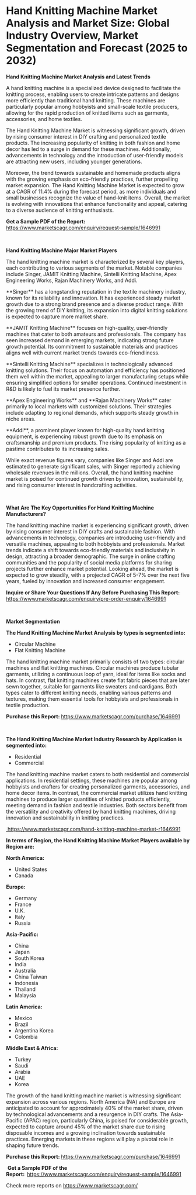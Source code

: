 <p><h1>Hand Knitting Machine Market Analysis and Market Size: Global Industry Overview, Market Segmentation and Forecast (2025 to 2032)</h1></p><p><strong>Hand Knitting Machine Market Analysis and Latest Trends</strong></p>
<p><p>A hand knitting machine is a specialized device designed to facilitate the knitting process, enabling users to create intricate patterns and designs more efficiently than traditional hand knitting. These machines are particularly popular among hobbyists and small-scale textile producers, allowing for the rapid production of knitted items such as garments, accessories, and home textiles. </p><p>The Hand Knitting Machine Market is witnessing significant growth, driven by rising consumer interest in DIY crafting and personalized textile products. The increasing popularity of knitting in both fashion and home decor has led to a surge in demand for these machines. Additionally, advancements in technology and the introduction of user-friendly models are attracting new users, including younger generations.</p><p>Moreover, the trend towards sustainable and homemade products aligns with the growing emphasis on eco-friendly practices, further propelling market expansion. The Hand Knitting Machine Market is expected to grow at a CAGR of 11.4% during the forecast period, as more individuals and small businesses recognize the value of hand-knit items. Overall, the market is evolving with innovations that enhance functionality and appeal, catering to a diverse audience of knitting enthusiasts.</p></p>
<p><strong>Get a Sample PDF of the Report:&nbsp;</strong> <a href="https://www.marketscagr.com/enquiry/request-sample/1646991?utm_campaign=2445&utm_medium=2&utm_source=Github&utm_content=ia&utm_term=02032025&utm_id=hand-knitting-machine">https://www.marketscagr.com/enquiry/request-sample/1646991</a></p>
<p>&nbsp;</p>
<p><strong>Hand Knitting Machine Major Market Players</strong></p>
<p><p>The hand knitting machine market is characterized by several key players, each contributing to various segments of the market. Notable companies include Singer, JAMIT Knitting Machine, Sintelli Knitting Machine, Apex Engineering Works, Rajan Machinery Works, and Addi. </p><p>**Singer** has a longstanding reputation in the textile machinery industry, known for its reliability and innovation. It has experienced steady market growth due to a strong brand presence and a diverse product range. With the growing trend of DIY knitting, its expansion into digital knitting solutions is expected to capture more market share.</p><p>**JAMIT Knitting Machine** focuses on high-quality, user-friendly machines that cater to both amateurs and professionals. The company has seen increased demand in emerging markets, indicating strong future growth potential. Its commitment to sustainable materials and practices aligns well with current market trends towards eco-friendliness.</p><p>**Sintelli Knitting Machine** specializes in technologically advanced knitting solutions. Their focus on automation and efficiency has positioned them well within the market, appealing to larger manufacturing setups while ensuring simplified options for smaller operations. Continued investment in R&D is likely to fuel its market presence further.</p><p>**Apex Engineering Works** and **Rajan Machinery Works** cater primarily to local markets with customized solutions. Their strategies include adapting to regional demands, which supports steady growth in niche areas.</p><p>**Addi**, a prominent player known for high-quality hand knitting equipment, is experiencing robust growth due to its emphasis on craftsmanship and premium products. The rising popularity of knitting as a pastime contributes to its increasing sales.</p><p>While exact revenue figures vary, companies like Singer and Addi are estimated to generate significant sales, with Singer reportedly achieving wholesale revenues in the millions. Overall, the hand knitting machine market is poised for continued growth driven by innovation, sustainability, and rising consumer interest in handcrafting activities.</p></p>
<p>&nbsp;</p>
<p><strong>What Are The Key Opportunities For Hand Knitting Machine Manufacturers?</strong></p>
<p><p>The hand knitting machine market is experiencing significant growth, driven by rising consumer interest in DIY crafts and sustainable fashion. With advancements in technology, companies are introducing user-friendly and versatile machines, appealing to both hobbyists and professionals. Market trends indicate a shift towards eco-friendly materials and inclusivity in design, attracting a broader demographic. The surge in online crafting communities and the popularity of social media platforms for sharing projects further enhance market potential. Looking ahead, the market is expected to grow steadily, with a projected CAGR of 5-7% over the next five years, fueled by innovation and increased consumer engagement.</p></p>
<p><strong>Inquire or Share Your Questions If Any Before Purchasing This Report:</strong> <a href="https://www.marketscagr.com/enquiry/pre-order-enquiry/1646991?utm_campaign=2445&utm_medium=2&utm_source=Github&utm_content=ia&utm_term=02032025&utm_id=hand-knitting-machine">https://www.marketscagr.com/enquiry/pre-order-enquiry/1646991</a></p>
<p>&nbsp;</p>
<p><strong>Market Segmentation</strong></p>
<p><strong>The Hand Knitting Machine Market Analysis by types is segmented into:</strong></p>
<p><ul><li>Circular Machine</li><li>Flat Knitting Machine</li></ul></p>
<p><p>The hand knitting machine market primarily consists of two types: circular machines and flat knitting machines. Circular machines produce tubular garments, utilizing a continuous loop of yarn, ideal for items like socks and hats. In contrast, flat knitting machines create flat fabric pieces that are later sewn together, suitable for garments like sweaters and cardigans. Both types cater to different knitting needs, enabling various patterns and textures, making them essential tools for hobbyists and professionals in textile production.</p></p>
<p><strong>Purchase this Report:&nbsp;</strong><a href="https://www.marketscagr.com/purchase/1646991?utm_campaign=2445&utm_medium=2&utm_source=Github&utm_content=ia&utm_term=02032025&utm_id=hand-knitting-machine">https://www.marketscagr.com/purchase/1646991</a></p>
<p>&nbsp;</p>
<p><strong>The Hand Knitting Machine Market Industry Research by Application is segmented into:</strong></p>
<p><ul><li>Residential</li><li>Commercial</li></ul></p>
<p><p>The hand knitting machine market caters to both residential and commercial applications. In residential settings, these machines are popular among hobbyists and crafters for creating personalized garments, accessories, and home decor items. In contrast, the commercial market utilizes hand knitting machines to produce larger quantities of knitted products efficiently, meeting demand in fashion and textile industries. Both sectors benefit from the versatility and creativity offered by hand knitting machines, driving innovation and sustainability in knitting practices.</p></p>
<p><a href="https://www.marketscagr.com/hand-knitting-machine-market-r1646991?utm_campaign=2445&utm_medium=2&utm_source=Github&utm_content=ia&utm_term=02032025&utm_id=hand-knitting-machine">&nbsp;https://www.marketscagr.com/hand-knitting-machine-market-r1646991</a></p>
<p><strong>In terms of Region, the Hand Knitting Machine Market Players available by Region are:</strong></p>
<p>
    <p> <strong> North America: </strong>
        <ul>
            <li>United States</li>
            <li>Canada</li>
        </ul>
        </p> 
    <p> <strong> Europe: </strong>
        <ul>
            <li>Germany</li>
            <li>France</li>
            <li>U.K.</li>
            <li>Italy</li>
            <li>Russia</li>
        </ul>
        </p> 
    <p> <strong> Asia-Pacific: </strong>
        <ul>
            <li>China</li>
            <li>Japan</li>
            <li>South Korea</li>
            <li>India</li>
            <li>Australia</li>
            <li>China Taiwan</li>
            <li>Indonesia</li>
            <li>Thailand</li>
            <li>Malaysia</li>
        </ul>
        </p> 
    <p> <strong> Latin America: </strong>
        <ul>
            <li>Mexico</li>
            <li>Brazil</li>
            <li>Argentina Korea</li>
            <li>Colombia</li>
        </ul>
        </p> 
    <p> <strong> Middle East & Africa: </strong>
        <ul>
            <li>Turkey</li>
            <li>Saudi</li>
            <li>Arabia</li>
            <li>UAE</li>
            <li>Korea</li>
        </ul>
    </p>
    </p>
<p><p>The growth of the hand knitting machine market is witnessing significant expansion across various regions. North America (NA) and Europe are anticipated to account for approximately 40% of the market share, driven by technological advancements and a resurgence in DIY crafts. The Asia-Pacific (APAC) region, particularly China, is poised for considerable growth, expected to capture around 45% of the market share due to rising disposable incomes and a growing inclination towards sustainable practices. Emerging markets in these regions will play a pivotal role in shaping future trends.</p></p>
<p><strong>Purchase this Report: </strong><a href="https://www.marketscagr.com/purchase/1646991?utm_campaign=2445&utm_medium=2&utm_source=Github&utm_content=ia&utm_term=02032025&utm_id=hand-knitting-machine">https://www.marketscagr.com/purchase/1646991</a></p>
<p>&nbsp;<strong>Get a Sample PDF of the Report:&nbsp;&nbsp;</strong><a href="https://www.marketscagr.com/enquiry/request-sample/1646991?utm_campaign=2445&utm_medium=2&utm_source=Github&utm_content=ia&utm_term=02032025&utm_id=hand-knitting-machine">https://www.marketscagr.com/enquiry/request-sample/1646991</a></p>
<p><strong></strong></p>
<p>Check more reports on <a href="https://www.marketscagr.com/?utm_campaign=2445&utm_medium=2&utm_source=Github&utm_content=ia&utm_term=02032025&utm_id=hand-knitting-machine">https://www.marketscagr.com/</a></p>